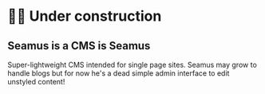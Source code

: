 # 👷🏼‍ Under construction

## Seamus is a CMS is Seamus

Super-lightweight CMS intended for single page sites. Seamus may grow to handle blogs but for now he's a dead simple admin interface to edit unstyled content!